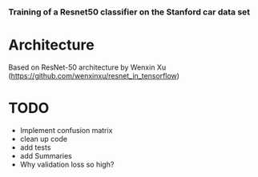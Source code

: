 ### Training of a Resnet50 classifier on the Stanford car data set


# Architecture

Based on ResNet-50 architecture by Wenxin Xu (https://github.com/wenxinxu/resnet_in_tensorflow)


# TODO
- Implement confusion matrix
- clean up code
- add tests
- add Summaries
- Why validation loss so high?